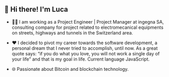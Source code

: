 ## 👋 Hi there! I'm Luca

- 👨‍💻 I am working as a Project Engineer | Project Manager at ingegna SA, consulting company for project related to electromecanical equipments on streets, highways and tunnels in the Switzerland area.

- :heart: I decided to pivot my career towards the software development, a personal dream that I never tried to accomplish, until now. As a great quote says: “if you do what you love, you will not work a single day of your life” and that is my goal in life. Current language JavaScript.

- :globe_with_meridians: Passionate about Bitcoin and blockchain technology.
